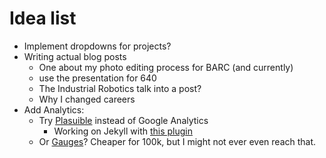 # Idea list

* Implement dropdowns for projects?
* Writing actual blog posts
  * One about my photo editing process for BARC (and currently)
  * use the presentation for 640
  * The Industrial Robotics talk into a post?
  * Why I changed careers
* Add Analytics:
  * Try [Plasuible](https://github.com/plausible/analytics/) instead of Google Analytics
    * Working on Jekyll with [this plugin](https://awesomeopensource.com/project/hendrikschneider/jekyll-analytics)
  * Or [Gauges](https://get.gaug.es/)? Cheaper for 100k, but I might not ever even reach that.

